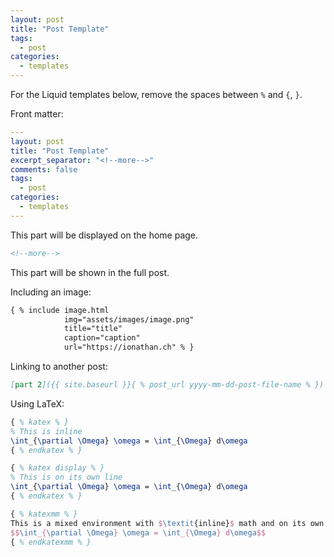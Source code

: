 ```yaml
---
layout: post
title: "Post Template"
tags:
  - post
categories:
  - templates
---
```


For the Liquid templates below, remove the spaces between `%` and `{`, `}`.

Front matter:

```yaml
---
layout: post
title: "Post Template"
excerpt_separator: "<!--more-->"
comments: false
tags:
  - post
categories:
  - templates
---
```

This part will be displayed on the home page.

```html
<!--more-->
```

This part will be shown in the full post.

Including an image:

```html
{ % include image.html
            img="assets/images/image.png"
            title="title"
            caption="caption"
            url="https://ionathan.ch" % }
```

Linking to another post:

```markdown
[part 2]({{ site.baseurl }}{ % post_url yyyy-mm-dd-post-file-name % })
```

Using LaTeX:

```latex
{ % katex % }
% This is inline
\int_{\partial \Omega} \omega = \int_{\Omega} d\omega
{ % endkatex % }

{ % katex display % }
% This is on its own line
\int_{\partial \Omega} \omega = \int_{\Omega} d\omega
{ % endkatex % }

{ % katexmm % }
This is a mixed environment with $\textit{inline}$ math and on its own line:
$$\int_{\partial \Omega} \omega = \int_{\Omega} d\omega$$
{ % endkatexmm % }
```
